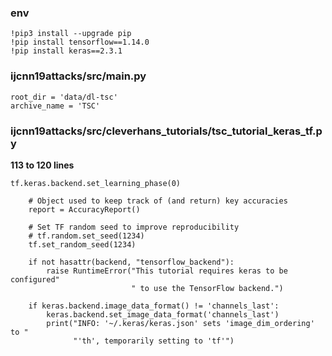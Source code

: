 ### env
```
!pip3 install --upgrade pip
!pip install tensorflow==1.14.0
!pip install keras==2.3.1
```



### ijcnn19attacks/src/main.py
```
root_dir = 'data/dl-tsc'
archive_name = 'TSC'
```

### ijcnn19attacks/src/cleverhans_tutorials/tsc_tutorial_keras_tf.py
**113 to 120 lines**

```
tf.keras.backend.set_learning_phase(0)

    # Object used to keep track of (and return) key accuracies
    report = AccuracyReport()

    # Set TF random seed to improve reproducibility
    # tf.random.set_seed(1234)
    tf.set_random_seed(1234)

    if not hasattr(backend, "tensorflow_backend"):
        raise RuntimeError("This tutorial requires keras to be configured"
                           " to use the TensorFlow backend.")

    if keras.backend.image_data_format() != 'channels_last':
        keras.backend.set_image_data_format('channels_last')
        print("INFO: '~/.keras/keras.json' sets 'image_dim_ordering' to "
              "'th', temporarily setting to 'tf'")
```
